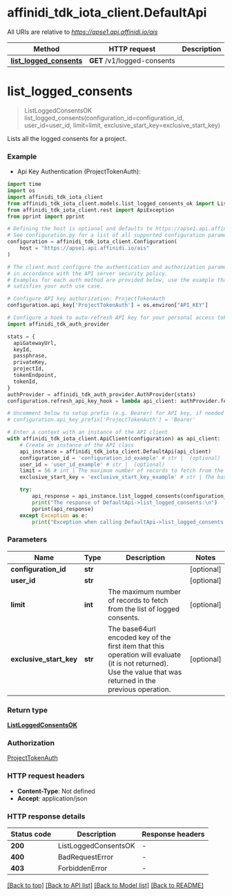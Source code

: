 # affinidi_tdk_iota_client.DefaultApi

All URIs are relative to *https://apse1.api.affinidi.io/ais*

| Method                                                         | HTTP request                | Description |
| -------------------------------------------------------------- | --------------------------- | ----------- |
| [**list_logged_consents**](DefaultApi.md#list_logged_consents) | **GET** /v1/logged-consents |

# **list_logged_consents**

> ListLoggedConsentsOK list_logged_consents(configuration_id=configuration_id, user_id=user_id, limit=limit, exclusive_start_key=exclusive_start_key)

Lists all the logged consents for a project.

### Example

- Api Key Authentication (ProjectTokenAuth):

```python
import time
import os
import affinidi_tdk_iota_client
from affinidi_tdk_iota_client.models.list_logged_consents_ok import ListLoggedConsentsOK
from affinidi_tdk_iota_client.rest import ApiException
from pprint import pprint

# Defining the host is optional and defaults to https://apse1.api.affinidi.io/ais
# See configuration.py for a list of all supported configuration parameters.
configuration = affinidi_tdk_iota_client.Configuration(
    host = "https://apse1.api.affinidi.io/ais"
)

# The client must configure the authentication and authorization parameters
# in accordance with the API server security policy.
# Examples for each auth method are provided below, use the example that
# satisfies your auth use case.

# Configure API key authorization: ProjectTokenAuth
configuration.api_key['ProjectTokenAuth'] = os.environ["API_KEY"]

# Configure a hook to auto-refresh API key for your personal access token (PAT), if expired
import affinidi_tdk_auth_provider

stats = {
  apiGatewayUrl,
  keyId,
  passphrase,
  privateKey,
  projectId,
  tokenEndpoint,
  tokenId,
}
authProvider = affinidi_tdk_auth_provider.AuthProvider(stats)
configuration.refresh_api_key_hook = lambda api_client: authProvider.fetch_project_scoped_token()

# Uncomment below to setup prefix (e.g. Bearer) for API key, if needed
# configuration.api_key_prefix['ProjectTokenAuth'] = 'Bearer'

# Enter a context with an instance of the API client
with affinidi_tdk_iota_client.ApiClient(configuration) as api_client:
    # Create an instance of the API class
    api_instance = affinidi_tdk_iota_client.DefaultApi(api_client)
    configuration_id = 'configuration_id_example' # str |  (optional)
    user_id = 'user_id_example' # str |  (optional)
    limit = 56 # int | The maximum number of records to fetch from the list of logged consents. (optional)
    exclusive_start_key = 'exclusive_start_key_example' # str | The base64url encoded key of the first item that this operation will evaluate (it is not returned). Use the value that was returned in the previous operation. (optional)

    try:
        api_response = api_instance.list_logged_consents(configuration_id=configuration_id, user_id=user_id, limit=limit, exclusive_start_key=exclusive_start_key)
        print("The response of DefaultApi->list_logged_consents:\n")
        pprint(api_response)
    except Exception as e:
        print("Exception when calling DefaultApi->list_logged_consents: %s\n" % e)
```

### Parameters

| Name                    | Type    | Description                                                                                                                                                    | Notes      |
| ----------------------- | ------- | -------------------------------------------------------------------------------------------------------------------------------------------------------------- | ---------- |
| **configuration_id**    | **str** |                                                                                                                                                                | [optional] |
| **user_id**             | **str** |                                                                                                                                                                | [optional] |
| **limit**               | **int** | The maximum number of records to fetch from the list of logged consents.                                                                                       | [optional] |
| **exclusive_start_key** | **str** | The base64url encoded key of the first item that this operation will evaluate (it is not returned). Use the value that was returned in the previous operation. | [optional] |

### Return type

[**ListLoggedConsentsOK**](ListLoggedConsentsOK.md)

### Authorization

[ProjectTokenAuth](../README.md#ProjectTokenAuth)

### HTTP request headers

- **Content-Type**: Not defined
- **Accept**: application/json

### HTTP response details

| Status code | Description          | Response headers |
| ----------- | -------------------- | ---------------- |
| **200**     | ListLoggedConsentsOK | -                |
| **400**     | BadRequestError      | -                |
| **403**     | ForbiddenError       | -                |

[[Back to top]](#) [[Back to API list]](../README.md#documentation-for-api-endpoints) [[Back to Model list]](../README.md#documentation-for-models) [[Back to README]](../README.md)
